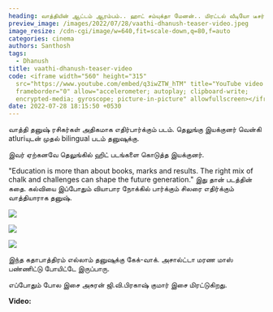 ```yaml
---
heading: வாத்தியின் ஆட்டம் ஆரம்பம்.. ஹாட் சம்யுக்தா மேனன்.. மிரட்டல் வீடியோ டீசர் வைரல்.
preview_image: /images/2022/07/28/vaathi-dhanush-teaser-video.jpeg
image_resize: /cdn-cgi/image/w=640,fit=scale-down,q=80,f=auto
categories: cinema
authors: Santhosh
tags:
  - Dhanush
title: vaathi-dhanush-teaser-video
code: <iframe width="560" height="315"
  src="https://www.youtube.com/embed/q3iwZTW_hTM" title="YouTube video player"
  frameborder="0" allow="accelerometer; autoplay; clipboard-write;
  encrypted-media; gyroscope; picture-in-picture" allowfullscreen></iframe>
date: 2022-07-28 18:15:50 +0530
---
```

வாத்தி தனுஷ் ரசிகர்கள் அதிகமாக எதிர்பார்க்கும் படம். தெலுங்கு இயக்குனர் வென்கி atluriயுடன் முதல் bilingual படம் தனுஷுக்கு.

இவர் ஏற்கனவே தெலுங்கில் ஹிட் படங்களை கொடுத்த இயக்குனர்.

"Education is more than about books, marks and results. The right mix of chalk and challenges can shape the future generation." இது தான் படத்தின் கதை. கல்வியை இப்போதும் வியாபார நோக்கில் பார்க்கும் சிலரை எதிர்க்கும் வாத்தியாராக தனுஷ்.

![](/images/2022/07/28/vaathi-teasr-video-3.jpeg)

![](/images/2022/07/28/vaathi-teasr-video-2.jpeg)

![](/images/2022/07/28/vaathi-teasr-video-1.jpeg)

இந்த கதாபாத்திரம் எல்லாம் தனுஷுக்கு கேக்-வாக். அசால்ட்டா மரண மாஸ் பண்ணிட்டு போயிட்டே இருப்பாரு.

எப்போதும் போல இசை அசுரன் ஜி.வி.பிரகாஷ் குமார் இசை மிரட்டுகிறது.

**Video:**